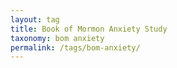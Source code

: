 ```yaml
---
layout: tag
title: Book of Mormon Anxiety Study
taxonomy: bom anxiety
permalink: /tags/bom-anxiety/
---
```

